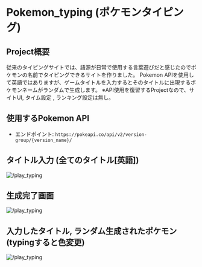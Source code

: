# Pokemon_typing (ポケモンタイピング)

## Project概要
従来のタイピングサイトでは、語源が日常で使用する言葉遊びだと感じたのでポケモンの名前でタイピングできるサイトを作りました。
Pokemon APIを使用して英語ではありますが、ゲームタイトルを入力するとそのタイトルに出現するポケモンネームがランダムで生成します。
※API使用を復習するProjectなので、サイトUI, タイム設定 , ランキング設定は無し。

## 使用するPokemon API

- エンドポイント: `https://pokeapi.co/api/v2/version-group/{version_name}/`

## タイトル入力 (全てのタイトル[英語])
![/play_typing](https://github.com/user-attachments/assets/047c4beb-bcb0-4bae-bca6-0f1083ee7ea2)

## 生成完了画面
![/play_typing](https://github.com/user-attachments/assets/32f8d5cf-c120-48c1-a184-01f1fb560be6)

## 入力したタイトル, ランダム生成されたポケモン (typingすると色変更)
![/play_typing](https://github.com/user-attachments/assets/196b56b5-e91b-4df3-8e4a-bbdfbc4cf2c3)
